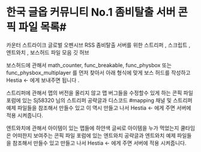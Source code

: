 # 한국 글옵 커뮤니티 No.1 좀비탈출 서버 콘픽 파일 목록#

카운터 스트라이크 글로벌 오펜시브 RSS 좀비탈출 서버를 위한 스트리퍼 , 스크립트 , 엔트와치 , 보스허드 파일 모음 깃 허브 

 


보스허드에 관해서
math_counter, func_breakable, func_physbox 또는 func_physbox_multiplayer 를 먼저 찾아서 아래 형식에 맞게 보스 허드를 작성하고 
Hestia <- 에게 보내주면 됩니다 .



스트리퍼에 관해서
맵의 버전을 올리지 않고 맵 버그들을 수정할수 있게 하는 콘픽 파일 
포럼에 있는 Sj58320 님의 스트리퍼 공략글과 디스코드 #mapping 채널 및 스트리퍼 예제 파일들을 참조해서 만들수 있고 
이 역시 만들고 나서 Hestia <- 에게 주면 서버에 적용 시켜줍니다.



엔트와치에 관해서
아이템이 있는 맵들에 하얀색 글씨로 아이템을 누가 먹었는지 쿨타임은 어떠한지 보여주는 콘픽 파일
포럼에 있는 엔트와치 공략글과 엔트와치 예제 파일들을 참조해서 만들수 있고 
만들고 나서 Hestia <- 에게 주면 서버에 적용 시켜줍니다.
